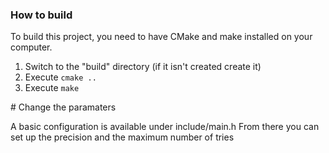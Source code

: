 ### How to build

To build this project, you need to have CMake and make installed on your computer.

1. Switch to the "build" directory (if it isn't created create it)
2. Execute `cmake ..`
3. Execute `make`

# Change the paramaters

A basic configuration is available under include/main.h From there you can set up the precision and the maximum number of tries